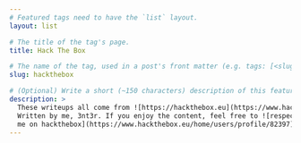 ```yaml
---
# Featured tags need to have the `list` layout.
layout: list

# The title of the tag's page.
title: Hack The Box

# The name of the tag, used in a post's front matter (e.g. tags: [<slug>]).
slug: hackthebox

# (Optional) Write a short (~150 characters) description of this featured tag.
description: >
  These writeups all come from ![https://hackthebox.eu](https://www.hackthebox.eu/). They are all
  Written by me, 3nt3r. If you enjoy the content, feel free to ![respect 
  me on hackthebox](https://www.hackthebox.eu/home/users/profile/82397). 
---
```

